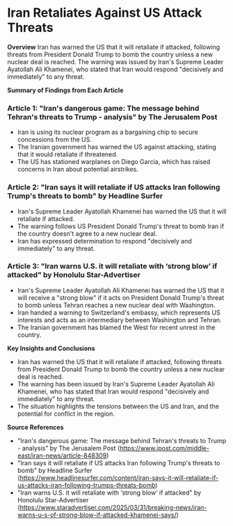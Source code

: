 **Iran Retaliates Against US Attack Threats**
======================================================

**Overview**
Iran has warned the US that it will retaliate if attacked, following threats from President Donald Trump to bomb the country unless a new nuclear deal is reached. The warning was issued by Iran's Supreme Leader Ayatollah Ali Khamenei, who stated that Iran would respond "decisively and immediately" to any threat.

**Summary of Findings from Each Article**

### Article 1: "Iran's dangerous game: The message behind Tehran's threats to Trump - analysis" by The Jerusalem Post

* Iran is using its nuclear program as a bargaining chip to secure concessions from the US.
* The Iranian government has warned the US against attacking, stating that it would retaliate if threatened.
* The US has stationed warplanes on Diego Garcia, which has raised concerns in Iran about potential airstrikes.

### Article 2: "Iran says it will retaliate if US attacks Iran following Trump's threats to bomb" by Headline Surfer

* Iran's Supreme Leader Ayatollah Khamenei has warned the US that it will retaliate if attacked.
* The warning follows US President Donald Trump's threat to bomb Iran if the country doesn't agree to a new nuclear deal.
* Iran has expressed determination to respond "decisively and immediately" to any threat.

### Article 3: "Iran warns U.S. it will retaliate with ‘strong blow’ if attacked" by Honolulu Star-Advertiser

* Iran's Supreme Leader Ayatollah Ali Khamenei has warned the US that it will receive a "strong blow" if it acts on President Donald Trump's threat to bomb unless Tehran reaches a new nuclear deal with Washington.
* Iran handed a warning to Switzerland's embassy, which represents US interests and acts as an intermediary between Washington and Tehran.
* The Iranian government has blamed the West for recent unrest in the country.

**Key Insights and Conclusions**

* Iran has warned the US that it will retaliate if attacked, following threats from President Donald Trump to bomb the country unless a new nuclear deal is reached.
* The warning has been issued by Iran's Supreme Leader Ayatollah Ali Khamenei, who has stated that Iran would respond "decisively and immediately" to any threat.
* The situation highlights the tensions between the US and Iran, and the potential for conflict in the region.

**Source References**

* "Iran's dangerous game: The message behind Tehran's threats to Trump - analysis" by The Jerusalem Post (https://www.jpost.com/middle-east/iran-news/article-848309)
* "Iran says it will retaliate if US attacks Iran following Trump's threats to bomb" by Headline Surfer (https://www.headlinesurfer.com/content/iran-says-it-will-retaliate-if-us-attacks-iran-following-trumps-threats-bomb)
* "Iran warns U.S. it will retaliate with ‘strong blow’ if attacked" by Honolulu Star-Advertiser (https://www.staradvertiser.com/2025/03/31/breaking-news/iran-warns-u-s-of-strong-blow-if-attacked-khamenei-says/)